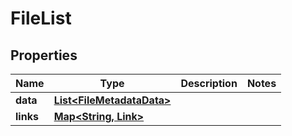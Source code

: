 

# FileList


## Properties

Name | Type | Description | Notes
------------ | ------------- | ------------- | -------------
**data** | [**List&lt;FileMetadataData&gt;**](FileMetadataData.md) |  | 
**links** | [**Map&lt;String, Link&gt;**](Link.md) |  | 



